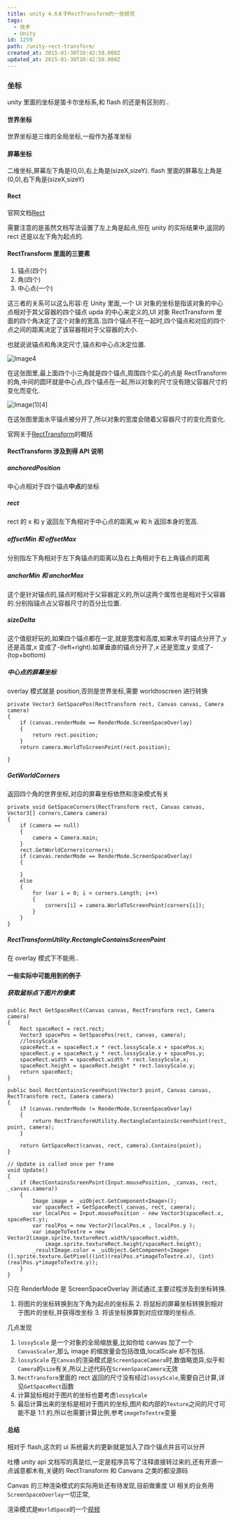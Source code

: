 ```yaml
---
title: unity 4.6关于RectTransform的一些研究
tags:
  - 技术
  - Unity
id: 1259
path: /unity-rect-transform/
created_at: 2015-01-30T10:42:58.000Z
updated_at: 2015-01-30T10:42:58.000Z
---
```


### 坐标

unity 里面的坐标是笛卡尔坐标系,和 flash 的还是有区别的..

#### 世界坐标

世界坐标是三维的全局坐标,一般作为基准坐标

#### 屏幕坐标

二维坐标,屏幕左下角是(0,0),右上角是(sizeX,sizeY). flash 里面的屏幕左上角是(0,0),右下角是(sizeX,sizeY)

#### Rect

官网文档[Rect](http://docs.unity3d.com/ScriptReference/Rect.html)

需要注意的是虽然文档写法设置了左上角是起点,但在 unity 的实际结果中,返回的 rect 还是以左下角为起点的.

<!--more-->

#### RectTransform 里面的三要素

1.  锚点(四个)
2.  角(四个)
3.  中心点(一个)

这三者的关系可以这么形容:在 Unity 里面,一个 UI 对象的坐标是指该对象的中心点相对于其父容器的四个锚点 upda 的中心来定义的,UI 对象 RectTransform 里面的四个角决定了这个对象的宽高.当四个锚点不在一起时,四个锚点和对应的四个点之间的距离决定了该容器相对于父容器的大小.

也就说说锚点和角决定尺寸,锚点和中心点决定位置.

![Image4](./Image[4].gif 'Image[4]')

在这张图里,最上面四个小三角就是四个锚点,周围四个实心的点是 RectTransform 的角,中间的圆环就是中心点,四个锚点在一起,所以对象的尺寸没有随父容器尺寸的变化而变化.

![Image(1)[4]](<./Image(1)[4].gif> 'Image(1)[4]')

在这张图里面水平锚点被分开了,所以对象的宽度会随着父容器尺寸的变化而变化.

官网关于[RectTransform](http://docs.unity3d.com/Manual/UIBasicLayout.html)的概括

#### RectTransform 涉及到得 API 说明

##### anchoredPosition

中心点相对于四个锚点**中点**的坐标

##### rect

rect 的 x 和 y 返回左下角相对于中心点的距离,w 和 h 返回本身的宽高.

##### offsetMin 和 offsetMax

分别指左下角相对于左下角锚点的距离以及右上角相对于右上角锚点的距离

##### anchorMin 和 anchorMax

这个是针对锚点的,锚点时相对于父容器定义的,所以这两个属性也是相对于父容器的.分别指锚点占父容器尺寸的百分比位置.

##### sizeDelta

这个值挺好玩的,如果四个锚点都在一定,就是宽度和高度,如果水平的锚点分开了,y 还是高度,x 变成了-(left+right).如果垂直的锚点分开了,x 还是宽度,y 变成了-(top+bottom)

##### 中心点的屏幕坐标

overlay 模式就是 position,否则是世界坐标,需要 worldtoscreen 进行转换

    private Vector3 GetSpacePos(RectTransform rect, Canvas canvas, Camera camera)
    {
        if (canvas.renderMode == RenderMode.ScreenSpaceOverlay)
        {
            return rect.position;
        }
        return camera.WorldToScreenPoint(rect.position);

    }

##### GetWorldCorners

返回四个角的世界坐标,对应的屏幕坐标依然和渲染模式有关

    private void GetSpaceCorners(RectTransform rect, Canvas canvas, Vector3[] corners,Camera camera)
    {
        if (camera == null)
        {
            camera = Camera.main;
        }
        rect.GetWorldCorners(corners);
        if (canvas.renderMode == RenderMode.ScreenSpaceOverlay)
        {

        }
        else
        {
            for (var i = 0; i < corners.Length; i++)
            {
                corners[i] = camera.WorldToScreenPoint(corners[i]);
            }
        }
    }

##### RectTransformUtility.RectangleContainsScreenPoint

在 overlay 模式下不能用..

#### 一些实际中可能用到的例子

##### 获取鼠标点下图片的像素

    public Rect GetSpaceRect(Canvas canvas, RectTransform rect, Camera camera)
    {
        Rect spaceRect = rect.rect;
        Vector3 spacePos = GetSpacePos(rect, canvas, camera);
        //lossyScale
        spaceRect.x = spaceRect.x * rect.lossyScale.x + spacePos.x;
        spaceRect.y = spaceRect.y * rect.lossyScale.y + spacePos.y;
        spaceRect.width = spaceRect.width * rect.lossyScale.x;
        spaceRect.height = spaceRect.height * rect.lossyScale.y;
        return spaceRect;
    }

    public bool RectContainsScreenPoint(Vector3 point, Canvas canvas, RectTransform rect, Camera camera)
    {
        if (canvas.renderMode != RenderMode.ScreenSpaceOverlay)
        {
            return RectTransformUtility.RectangleContainsScreenPoint(rect, point, camera);
        }

        return GetSpaceRect(canvas, rect, camera).Contains(point);
    }

    // Update is called once per frame
    void Update()
    {
        if (RectContainsScreenPoint(Input.mousePosition, _canvas, rect, _canvas.camera))
        {
            Image image = _uiObject.GetComponent<Image>();
            var spaceRect = GetSpaceRect(_canvas, rect, camera);
            var localPos = Input.mousePosition - new Vector3(spaceRect.x, spaceRect.y);
            var realPos = new Vector2(localPos.x , localPos.y );
            var imageToTextre = new Vector2(image.sprite.textureRect.width/spaceRect.width,
                image.sprite.textureRect.height/spaceRect.height);
            _resultImage.color = _uiObject.GetComponent<Image>().sprite.texture.GetPixel((int)(realPos.x*imageToTextre.x), (int)(realPos.y*imageToTextre.y));
        }
    }

只在 RenderMode 是 ScreenSpaceOverlay 测试通过,主要过程涉及到坐标转换.

1.  将图片的坐标转换到左下角为起点的坐标系 2. 将鼠标的屏幕坐标转换到相对于图片的坐标,并获得改坐标 3. 将该坐标换算到对应纹理的坐标点.

几点发现

1.  `lossyScale` 是一个对象的全局缩放量,比如你给 canvas 加了一个`CanvasScaler`,那么 image 的缩放量会包括改值,localScale 却不包括.
2.  `lossyScale` 在`Canvas`的渲染模式是`ScreenSpaceCamera`时,数值略诡异,似乎和`Camera`的`size`有关,所以上述代码在`ScreenSpaceCamera`无效
3.  `RectTransform`里面的 rect 返回的尺寸没有经过`lossyScale`,需要自己计算,详见`GetSpaceRect`函数
4.  计算鼠标相对于图片的坐标也要考虑`lossyScale`
5.  最后计算出来的坐标是相对于图片的坐标,图片和内部的`Texture`之间的尺寸可能不是 1:1 的,所以也需要计算比例,参考`imageToTextre`变量

#### 总结

相对于 flash,这次的 ui 系统最大的更新就是加入了四个锚点并且可以分开

吐槽 unity api 文档写的真是烂,一定是程序员写了注释直接转过来的,还有开源一点诚意都木有,关键的 RectTransform 和 Canvans 之类的都没源码

Canvas 的三种渲染模式的实际用处还有待发现,目前做重度 UI 相关的业务用`ScreenSpaceOverlay`一切正常,

渲染模式是`WorldSpace`的一个[视频](https://www.youtube.com/watch?v=Mzt1rEEdeOI)
